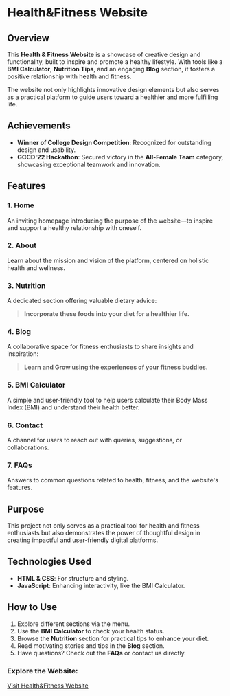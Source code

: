 # Health&Fitness Website  

## Overview  
This **Health & Fitness Website** is a showcase of creative design and functionality, built to inspire and promote a healthy lifestyle. With tools like a **BMI Calculator**, **Nutrition Tips**, and an engaging **Blog** section, it fosters a positive relationship with health and fitness.  

The website not only highlights innovative design elements but also serves as a practical platform to guide users toward a healthier and more fulfilling life.  

## Achievements  
- **Winner of College Design Competition**: Recognized for outstanding design and usability.  
- **GCCD'22 Hackathon**: Secured victory in the **All-Female Team** category, showcasing exceptional teamwork and innovation.  

## Features  
### 1. **Home**  
An inviting homepage introducing the purpose of the website—to inspire and support a healthy relationship with oneself.  

### 2. **About**  
Learn about the mission and vision of the platform, centered on holistic health and wellness.  

### 3. **Nutrition**  
A dedicated section offering valuable dietary advice:  
> **Incorporate these foods into your diet for a healthier life.**  

### 4. **Blog**  
A collaborative space for fitness enthusiasts to share insights and inspiration:  
> **Learn and Grow using the experiences of your fitness buddies.**  

### 5. **BMI Calculator**  
A simple and user-friendly tool to help users calculate their Body Mass Index (BMI) and understand their health better.  

### 6. **Contact**  
A channel for users to reach out with queries, suggestions, or collaborations.  

### 7. **FAQs**  
Answers to common questions related to health, fitness, and the website's features.  

## Purpose  
This project not only serves as a practical tool for health and fitness enthusiasts but also demonstrates the power of thoughtful design in creating impactful and user-friendly digital platforms.  

## Technologies Used  
- **HTML & CSS**: For structure and styling.  
- **JavaScript**: Enhancing interactivity, like the BMI Calculator.

## How to Use  
1. Explore different sections via the menu.  
2. Use the **BMI Calculator** to check your health status.  
3. Browse the **Nutrition** section for practical tips to enhance your diet.  
4. Read motivating stories and tips in the **Blog** section.  
5. Have questions? Check out the **FAQs** or contact us directly.  

### Explore the Website:  
[Visit Health&Fitness Website](https://simrans22.github.io/healthandfitness-website/)
